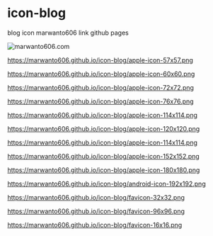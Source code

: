 # icon-blog
blog icon marwanto606 link github pages
<p><img src="https://marwanto606.github.io/icon-blog/marwanto606.webp" alt="marwanto606.com" title="marwanto606.com"/><p>
<p><a href='https://marwanto606.github.io/icon-blog/apple-icon-57x57.png'>https://marwanto606.github.io/icon-blog/apple-icon-57x57.png</a></p>
<p><a href='https://marwanto606.github.io/icon-blog/apple-icon-60x60.png'>https://marwanto606.github.io/icon-blog/apple-icon-60x60.png</a></p>
<p><a href='https://marwanto606.github.io/icon-blog/apple-icon-72x72.png'>https://marwanto606.github.io/icon-blog/apple-icon-72x72.png</a></p>
<p><a href='https://marwanto606.github.io/icon-blog/apple-icon-76x76.png'>https://marwanto606.github.io/icon-blog/apple-icon-76x76.png</a></p>
<p><a href='https://marwanto606.github.io/icon-blog/apple-icon-114x114.png'>https://marwanto606.github.io/icon-blog/apple-icon-114x114.png</a></p>
<p><a href='https://marwanto606.github.io/icon-blog/apple-icon-120x120.png'>https://marwanto606.github.io/icon-blog/apple-icon-120x120.png</a></p>
<p><a href='https://marwanto606.github.io/icon-blog/apple-icon-114x114.png'>https://marwanto606.github.io/icon-blog/apple-icon-114x114.png</a></p>
<p><a href='https://marwanto606.github.io/icon-blog/apple-icon-152x152.png'>https://marwanto606.github.io/icon-blog/apple-icon-152x152.png</a></p>
<p><a href='https://marwanto606.github.io/icon-blog/apple-icon-180x180.png'>https://marwanto606.github.io/icon-blog/apple-icon-180x180.png</a></p>
<p><a href='https://marwanto606.github.io/icon-blog/android-icon-192x192.png'>https://marwanto606.github.io/icon-blog/android-icon-192x192.png</a></p>
<p><a href='https://marwanto606.github.io/icon-blog/favicon-32x32.png'>https://marwanto606.github.io/icon-blog/favicon-32x32.png</a></p>
<p><a href='https://marwanto606.github.io/icon-blog/favicon-96x96.png'>https://marwanto606.github.io/icon-blog/favicon-96x96.png</a></p>
<p><a href='https://marwanto606.github.io/icon-blog/favicon-16x16.png'>https://marwanto606.github.io/icon-blog/favicon-16x16.png</a></p>

